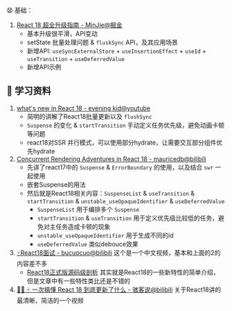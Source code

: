 :anguished: 基础：

1. [React 18 超全升级指南 - MinJie@掘金](https://juejin.cn/post/7078511027091931167)
   - 基本升级很平滑，API变动
   - setState 批量处理问题 & `fluskSync` API，及其应用场景
   - 新增API: `useSyncExternalStore` + `useInsertionEffect` + `useId` + `useTransition` + `useDeferredValue`
   - 新增API示例





## 🎦 学习资料

1. [what's new in React 18 - evening kid@youtube](https://www.youtube.com/watch?v=bpVRWrrfM1M&t=1s&ab_channel=eveningkid)
   - 简明的讲解了React18批量更新以及 `flushSync`
   - `Suspense` 的变化 & `startTransition` 手动定义任务优先级，避免动画卡顿等问题
   - react18对SSR 并行模式，可以使用部分hydrate，让需要交互部分组件优先hydrate
2. [Concurrent Rendering Adventures in React 18 - mauricedb@bilibili](https://www.bilibili.com/video/BV1FR4y1b7Qx?p=1)
   - 先讲了react17中的 `Suspense` & `ErrorBoundary` 的使用，以及结合 `swr` 一起使用
   - 嵌套Suspense的用法
   - 然后就是React18相关内容：`SuspenseList` & `useTransition` & `startTransition` & `unstable_useOpaqueIdentifier` & `useDeferredValue`
     - `SuspenseList` 用于编排多个 `Suspense`
     - `startTransition` & `useTransition` 用于定义优先级比较低的任务，避免对主任务造成卡顿的现象
     - `unstable_useOpaqueIdentifier` 用于生成不同的id
     - `useDeferredValue` 类似debouce效果
3. [🀄️React18面试 - bucuocuo@bilibili](https://www.bilibili.com/video/BV1rK4y137D3?p=1) 这个是一个中文视频，基本和上面的2的内容差不多
   - [React18正式版源码级剖析](https://juejin.cn/post/7080854114141208612) 其实就是React18的一些新特性的简单介绍，但是文章中有一些特性类比还是不错的
4. [🚀🚀 🀄️ 一次搞懂 React 18 到底更新了什么 - 骇客说@bilibili](https://www.bilibili.com/video/BV1US4y1P7CC) 关于React18讲的最清晰，简洁的一个视频